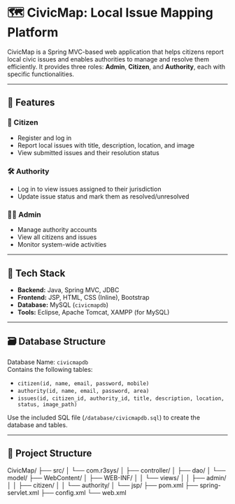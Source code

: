 # 🗺️ CivicMap: Local Issue Mapping Platform

CivicMap is a Spring MVC-based web application that helps citizens report local civic issues and enables authorities to manage and resolve them efficiently. It provides three roles: **Admin**, **Citizen**, and **Authority**, each with specific functionalities.

---

## 🚀 Features

### 👤 Citizen
- Register and log in
- Report local issues with title, description, location, and image
- View submitted issues and their resolution status

### 🛠️ Authority
- Log in to view issues assigned to their jurisdiction
- Update issue status and mark them as resolved/unresolved

### 🧑‍💼 Admin
- Manage authority accounts
- View all citizens and issues
- Monitor system-wide activities

---

## 🔧 Tech Stack

- **Backend:** Java, Spring MVC, JDBC
- **Frontend:** JSP, HTML, CSS (Inline), Bootstrap
- **Database:** MySQL (`civicmapdb`)
- **Tools:** Eclipse, Apache Tomcat, XAMPP (for MySQL)

---

## 🗃️ Database Structure

Database Name: `civicmapdb`  
Contains the following tables:

- `citizen(id, name, email, password, mobile)`
- `authority(id, name, email, password, area)`
- `issues(id, citizen_id, authority_id, title, description, location, status, image_path)`

Use the included SQL file (`/database/civicmapdb.sql`) to create the database and tables.

---

## 📁 Project Structure
CivicMap/
├── src/
│ └── com.r3sys/
│ ├── controller/
│ ├── dao/
│ └── model/
├── WebContent/
│ ├── WEB-INF/
│ │ └── views/
│ │ ├── admin/
│ │ ├── citizen/
│ │ └── authority/
│ └── jsp/
├── pom.xml
├── spring-servlet.xml
├── config.xml
└── web.xml
